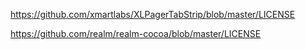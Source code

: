 https://github.com/xmartlabs/XLPagerTabStrip/blob/master/LICENSE

https://github.com/realm/realm-cocoa/blob/master/LICENSE
